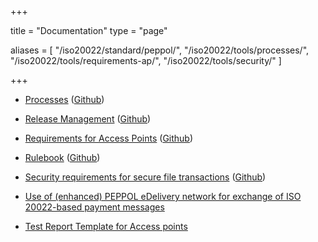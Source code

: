 +++

title = "Documentation"
type = "page"

aliases = [ "/iso20022/standard/peppol/", "/iso20022/tools/processes/", "/iso20022/tools/requirements-ap/", "/iso20022/tools/security/" ]

+++

* [Processes](https://test-vefa.difi.no/iso20022/doc/processes/)
([Github](https://github.com/difi/iso20022-docs/tree/master/processes))

* [Release Management](https://test-vefa.difi.no/iso20022/doc/release-management/)
([Github](https://github.com/difi/iso20022-docs/tree/master/release-management))

* [Requirements for Access Points](https://test-vefa.difi.no/iso20022/doc/requirements-ap/)
([Github](https://github.com/difi/iso20022-docs/tree/master/requirements-ap))

* [Rulebook](https://test-vefa.difi.no/iso20022/doc/rulebook/)
([Github](https://github.com/difi/iso20022-docs/tree/master/rulebook))

* [Security requirements for secure file transactions](https://test-vefa.difi.no/iso20022/doc/security/)
([Github](https://github.com/difi/iso20022-docs/tree/master/security))

* [Use of (enhanced) PEPPOL eDelivery network for exchange of ISO 20022-based payment messages](https://vefa.difi.no/iso20022/files/20170119%20Use%20of%20PEPPOL%20eDelivery%20network%20for%20ISO%2020022%20v_1.pdf)

* [Test Report Template for Access points](/docs/iso20022/20171121%20Template%20Testreport%20Enhanced%20PEPPOL%20AP.docx)
